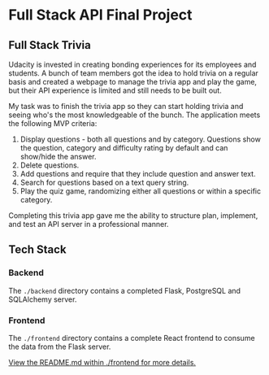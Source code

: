 # Full Stack API Final Project

## Full Stack Trivia

Udacity is invested in creating bonding experiences for its employees and students. A bunch of team members got the idea to hold trivia on a regular basis and created a webpage to manage the trivia app and play the game, but their API experience is limited and still needs to be built out.

My task was to finish the trivia app so they can start holding trivia and seeing who's the most knowledgeable of the bunch. The application meets the following MVP criteria:

1. Display questions - both all questions and by category. Questions show the question, category and difficulty rating by default and can show/hide the answer.
2. Delete questions.
3. Add questions and require that they include question and answer text.
4. Search for questions based on a text query string.
5. Play the quiz game, randomizing either all questions or within a specific category.

Completing this trivia app gave me the ability to structure plan, implement, and test an API server in a professional manner.

## Tech Stack

### Backend

The `./backend` directory contains a completed Flask, PostgreSQL and SQLAlchemy server.

### Frontend

The `./frontend` directory contains a complete React frontend to consume the data from the Flask server.

[View the README.md within ./frontend for more details.](./frontend/README.md)
